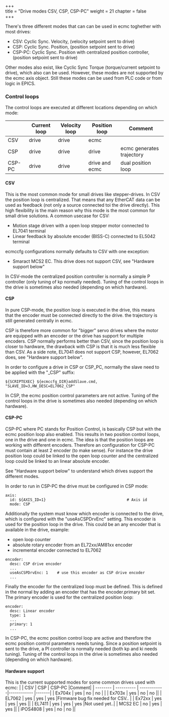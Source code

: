 +++  
title = "Drive modes CSV, CSP, CSP-PC"
weight = 21
chapter = false  
+++

There's three different modes that can can be used in ecmc toghether with most drives:
* CSV: Cyclic Sync. Velocity, (velocity setpoint sent to drive)
* CSP: Cyclic Sync. Position, (position setpoint sent to drive)
* CSP-PC: Cyclic Sync. Position with centralized position controller, (position setpoint sent to drive)

Other modes also exist, like Cyclic Sync Torque (torque/current setpoint to drive), which also can be used. However, these modes are not supported by the ecmc axis object. Still these modes can be used from PLC code or from logic in EPICS.

### Control loops

The control loops are executed at different locations depending on which mode:

|          | Current loop | Velocity loop | Position loop  |Comment| 
| -------- | ------------ | ------------- |--------------- |-------| 
| CSV      | drive        | drive         | ecmc           |       |
| CSP      | drive        | drive         | drive          | ecmc generates trajectory |
| CSP-PC   | drive        | drive         | drive and ecmc | dual position loop |

#### CSV
This is the most common mode for small drives like stepper-drives.
In CSV the position loop is centralized. That means that any EtherCAT data can be used as feedback (not only a source connected toi the drive directly). This  high flexibility is the main reason why this mode is the most common for small drive solutions. A common usecase for CSV:
* Motion stage driven with a open loop stepper motor connected to EL7041 terminal
* Linear feedback by absolute encoder (BISS-C) connected to EL5042 terminal

ecmccfg configurations normally defaults to CSV with one exception:
* Smaract MCS2 EC. This drive does not support CSV, see "Hardware support below"

In CSV-mode the centralized position controller is normally a simple P controller (only tuning of kp normally needed).
Tuning of the control loops in the drive is sometimes also needed (depending on which hardware).

#### CSP
In pure CSP-mode, the position loop is executed in the drive, this means that the encoder must be connected directly to the drive. the trajectory is still generated centrally in ecmc.

CSP is therefore more common for "bigger" servo drives where the motor are equipped with an encoder or the drive has support for multiple encoders.
CSP normally performs better than CSV, since the position loop is closer to hardware, the drawback with CSP is that it is much less flexible than CSV. As a side note, EL7041 does not support CSP, however, EL7062 does, see "Hardware support below".

In order to configure a drive in CSP or CSP_PC, normally the slave need to be applied with the "_CSP" suffix:
```
${SCRIPTEXEC} ${ecmccfg_DIR}addSlave.cmd,      "SLAVE_ID=3,HW_DESC=EL7062_CSP"
```
In CSP, the ecmc position control parameters are not active.
Tuning of the control loops in the drive is sometimes also needed (depending on which hardware).

#### CSP-PC
CSP-PC where PC stands for Position Control, is basically CSP but with the ecmc position loop also enabled. This results in two position control loops, one in the drive and one in ecmc. The idea is that the position loops are working with different encoders. Therefore an configuration for CSP-PC must contain at least 2 encoder (to make sense). For instance the drive position loop could be linked to the open loop counter and the centralized loop could be linked to an linear absolute encoder.

See "Hardware support below" to understand which drives support the different modes.

In order to run in CSP-PC the drive must be configured in CSP mode:

```
axis:
  id: ${AXIS_ID=1}                                    # Axis id
  mode: CSP
```
Additionally the system must know which encoder is connected to the drive, which is configured with the "useAsCSPDrvEnc" setting. This encoder is used for the position loop in the drive.
This could be an any encoder that is available in the drive, example:
* open loop counter
* absolute rotary encoder from an EL72xx/AM81xx encoder 
* incremental encoder connected to EL7062
```
encoder:
  desc: CSP drive encoder
  ...
  useAsCSPDrvEnc: 1    # use this encoder as CSP drive encoder
  ...
```
Finally the encoder for the centralized loop must be defined. This is defined in the normal by adding an encoder that has the encoder.primary bit set. The primary encoder is used for the centralized position loop:
```
encoder:
  desc: Linear encoder
  type: 1
  ...
  primary: 1
  ...
```
In CSP-PC, the ecmc position control loop are active and therefore the ecmc position control parameters needs tuning.
Since a position setpoint is sent to the drive, a PI controller is normally needed (both kp and ki needs tuning).
Tuning of the control loops in the drive is sometimes also needed (depending on which hardware).

#### Hardware support

This is the current supported modes for some common drives used with ecmc:
|          | CSV        | CSP         | CSP-PC      |Comment| 
| -------- | ---------- | ------------|------------ |-------| 
| Ex704x   | yes        | no          | no          |       |
| Ex703x   | yes        | no          | no          ||
| EL7062   | yes        | yes         | yes         |Firmware bug fix needed for CSV.. |
| Ex72xx   | yes        | yes         | yes         ||
| EL7411   | yes        | yes         | yes         |Not used yet..|
| MCS2 EC  | no         | yes         | yes         ||
| iPOS4808 | yes        | no          | no          ||
